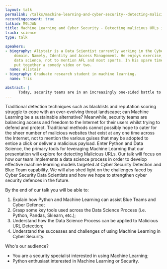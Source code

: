 ```yaml
---
layout: talk
permalink: /talks/machine-learning-and-cyber-security--detecting-malicious-urls-in-the-haystack
recordingconsent: true
talkid: M9LJAN
title: Machine Learning and Cyber Security - Detecting malicious URLs in the haystack
track: science
type: talk

speakers:
- biography: Alistair is a Data Scientist currently working in the Cyber Security
    domain. Namely, Identity and Access Management. He enjoys exercise, cooking, and
    data science, not to mention AFL and most sports. In his spare time, he may also
    put together a comedy video or two.
  name: Alistair
- biography: Graduate research student in machine learning.
  name: Tris

abstract: | 
      Today, security teams are in an increasingly one-sided battle to defend against a myriad of cyber attacks. Web-based attacks are often devastating, with conventional blacklists and reputation-based defence tactics not able to identify previously unseen malicious URLs. Is AI the solution?
---
```


Traditional detection techniques such as blacklists and reputation scoring struggle to cope with an ever-evolving threat landscape; can Machine Learning be a sustainable alternative? Meanwhile, security teams are balancing access and freedom to the Internet for their users whilst trying to defend and protect. Traditional methods cannot possibly hope to cater for the sheer number of malicious websites that exist at any one time across the Internet, not to mention the various guises that may be adopted to entice a click or deliver a malicious payload. Enter Python and Data Science, the primary tools for leveraging Machine Learning that our presentation will explore for detecting Malicious URLs. Our talk will focus on how our team implements a data science process in order to develop effective machine learning models targeted at Cyber Security Detection and Blue Team capability. We will also shed light on the challenges faced by Cyber Security Data Scientists and how we hope to strengthen cyber security defences in the future. 

By the end of our talk you will be able to:

1.  Explain how Python and Machine Learning can assist Blue Teams and Cyber Defence;
2.  Grasp some key tools used across the Data Science Process (i.e. Python, Pandas, Sklearn, etc.);
3.  Understand how the Data Science Process can be applied to Malicious URL Detection;
4.  Understand the successes and challenges of using Machine Learning in Cyber Security.

Who's our audience?

* You are a security specialist interested in using Machine Learning;
* Python enthusiast interested in Machine Learning or Security.
